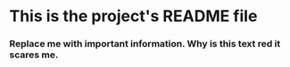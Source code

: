 #  This is the project's README file  

### Replace me with important information. Why is this text red it scares me.
